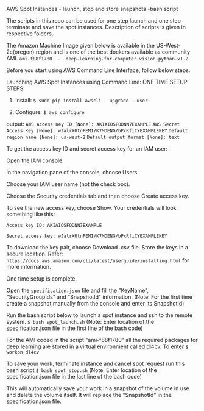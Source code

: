 AWS Spot Instances - launch, stop and store snapshots -bash script

The scripts in this repo can be used for one step launch and one step terminate and save the spot instances.
Description of scripts is given in respective folders.

The Amazon Machine Image given below is available in the US-West-2c(oregon) region and is one of the best dockers available as community AMI. 
`ami-f88f1780  -  deep-learning-for-computer-vision-python-v1.2`

Before you start using AWS Command Line Interface, follow below steps.

Launching AWS Spot Instances using Command Line:
ONE TIME SETUP STEPS:
1) Install:
`$ sudo pip install awscli --upgrade --user`


2) Configure:
`$ aws configure`

output:
`AWS Access Key ID [None]: AKIAIOSFODNN7EXAMPLE`
`AWS Secret Access Key [None]: wJalrXUtnFEMI/K7MDENG/bPxRfiCYEXAMPLEKEY`
`Default region name [None]: us-west-2`
`Default output format [None]: text`

To get the access key ID and secret access key for an IAM user:

Open the IAM console.

In the navigation pane of the console, choose Users.

Choose your IAM user name (not the check box).

Choose the Security credentials tab and then choose Create access key.

To see the new access key, choose Show. Your credentials will look something like this:

    Access key ID: AKIAIOSFODNN7EXAMPLE

    Secret access key: wJalrXUtnFEMI/K7MDENG/bPxRfiCYEXAMPLEKEY

To download the key pair, choose Download .csv file. Store the keys in a secure location.
Refer: `https://docs.aws.amazon.com/cli/latest/userguide/installing.html` for more information.

One time setup is complete.

Open the `specification.json` file and fill the "KeyName", "SecurityGroupIds" and "SnapshotId" information.
(Note: For the first time create a snapshot manually from the console and enter its SnapshotId)

Run the bash script below to launch a spot instance and ssh to the remote system.
`$ bash spot_launch.sh`
(Note: Enter location of the specification.json file in the first line of the bash code)

For the AMI coded in the script "ami-f88f1780" all the required packages for deep learning are stored in a virtual environment called dl4cv. To enter
`$ workon dl4cv`

To save your work, terminate instance and cancel spot request run this bash script
`$ bash spot_stop.sh`
(Note: Enter location of the specification.json file in the last line of the bash code)

This will automatically save your work in a snapshot of the volume in use and delete the volume itself. It will replace the "SnapshotId" in the specification.json file.

